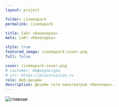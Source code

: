 ```yaml
---
layout: project

folder: cinemapark
permalink: cinemapark

title: Сайт «Кинопарка»
meta: Сайт «Кинопарка»

style: true
featured_image: cinemapark-cover.png
full: false

cover: cinemapark-cover.png
# customer: Инфокультура
# src: https://plainrussian.ru
role: Веб-дизайн
description: Дизайн сети кинотеатров «Кинопарк».
---
```



<div class="row pb-5">
  <div class="col-10 text-center emerge">
    <img src="{{site.baseurl}}/src/img/project_img/{{page.folder}}/Index.png" class="img-fluid rounded mb-3" alt="главная">
  </div>
</div>











